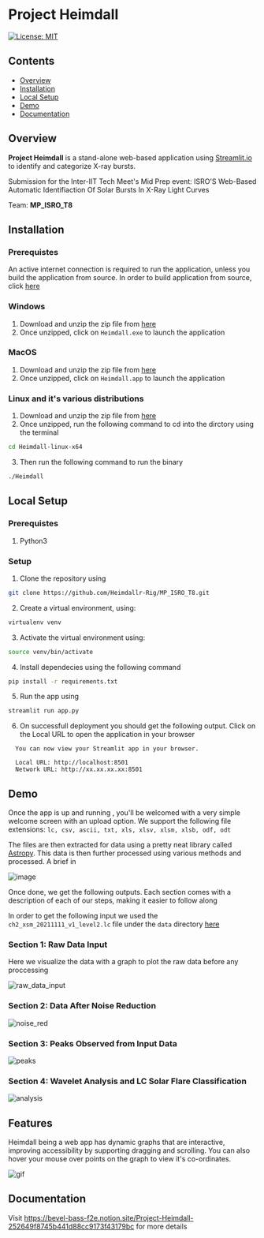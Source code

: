 #  Project Heimdall
[![License: MIT](https://img.shields.io/badge/License-MIT-yellow.svg)](https://opensource.org/licenses/MIT)

## Contents
- [Overview](#overview)
- [Installation](#installation)
- [Local Setup](#local-setup)
- [Demo](#demo)
- [Documentation](#documentation)


## Overview
**Project Heimdall** is a stand-alone web-based application using <a href="https://streamlit.io/">Streamlit.io</a> to identify and categorize X-ray bursts. 

Submission for the Inter-IIT Tech Meet's Mid Prep event: ISRO'S Web-Based Automatic Identifiaction Of Solar Bursts In X-Ray Light Curves 

Team: **MP_ISRO_T8**


## Installation
### Prerequistes
An active internet connection is required to run the application, unless you build the application from source. In order to build application from source, click [here](#local-setup)
### Windows
1. Download and unzip the zip file from [here](https://drive.google.com/drive/folders/1v8izoqzm3gI1KHPVqUfHHnEvnoVlucB-?usp=sharing)
2. Once unzipped, click on ```Heimdall.exe``` to launch the application

### MacOS
1. Download and unzip the zip file from [here](https://drive.google.com/drive/folders/1VRQUN0qGjYclX9AZX_Rz_RxKy6Ln_iyK?usp=sharing)
2. Once unzipped, click on ```Heimdall.app``` to launch the application

### Linux and it's various distributions
1. Download and unzip the zip file from [here](https://drive.google.com/drive/folders/1VRQUN0qGjYclX9AZX_Rz_RxKy6Ln_iyK?usp=sharing)
2. Once unzipped, run the following command to cd into the dirctory using the terminal 
```bash
cd Heimdall-linux-x64
```
3. Then run the following command to run the binary 
```bash
./Heimdall
```

## Local Setup
### Prerequistes
1. Python3

### Setup
1. Clone the repository using
```bash
git clone https://github.com/Heimdallr-Rig/MP_ISRO_T8.git

```

2. Create a virtual environment, using:
```bash
virtualenv venv
```
3. Activate the virtual environment using:
```bash
source venv/bin/activate
```
4. Install dependecies using the following command
```bash
pip install -r requirements.txt
```
5. Run the app using
```bash
streamlit run app.py
```
6. On successfull deployment you should get the following output. Click on the Local URL to open the application in your browser
```
  You can now view your Streamlit app in your browser.

  Local URL: http://localhost:8501
  Network URL: http://xx.xx.xx.xx:8501
```

## Demo 

Once the app is up and running , you'll be welcomed with a very simple welcome screen with an upload option. 
We support the following file extensions:
``` lc, csv, ascii, txt, xls, xlsv, xlsm, xlsb, odf, odt ```

The files are then extracted for data using a pretty neat library called <a href="https://www.astropy.org/">Astropy</a>. This data is then further processed using various methods and processed. A brief in

![image](https://user-images.githubusercontent.com/59011370/159001786-a3c85b1b-b82e-4317-ae21-148c4ece3fe4.png)

Once done, we get the following outputs. Each section comes with a description of each of our steps, making it easier to follow along

In order to get the following input we used the ```ch2_xsm_20211111_v1_level2.lc``` file under the ```data``` directory [here](https://github.com/Heimdallr-Rig/MP_ISRO_T8/tree/main/data)

### Section 1: Raw Data Input
Here we visualize the data with a graph to plot the raw data before any proccessing

![raw_data_input](https://user-images.githubusercontent.com/59011370/158999454-13fde19d-3b5b-4be6-8877-76d1abff66cd.png)

### Section 2: Data After Noise Reduction

![noise_red](https://user-images.githubusercontent.com/59011370/158999452-a927a40c-22ad-4e4e-9872-ee4201182e23.png)

### Section 3: Peaks Observed from Input Data

![peaks](https://user-images.githubusercontent.com/59011370/158999453-2d0488c5-ab69-4e1d-81a4-25b22c6cb0c8.png)

### Section 4: Wavelet Analysis and LC Solar Flare Classification
![analysis](https://user-images.githubusercontent.com/59011370/158999445-1166537e-afde-4dc5-9ce4-ede61d576e1b.png)

## Features

Heimdall being a web app has dynamic graphs that are interactive, improving accessibility by supporting dragging and scrolling. You can also hover your mouse over points on the graph to view it's co-ordinates.

![gif](https://user-images.githubusercontent.com/59011370/159001213-2f3d8976-0ce8-4bea-abb7-5f154fbe6bdd.gif)

## Documentation

Visit https://bevel-bass-f2e.notion.site/Project-Heimdall-252649f8745b441d88cc9173f43179bc for more details
